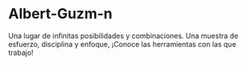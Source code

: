 # Albert-Guzm-n
Una lugar de infinitas posibilidades y combinaciones. Una muestra de esfuerzo, disciplina y enfoque, ¡Conoce las herramientas con las que trabajo!
